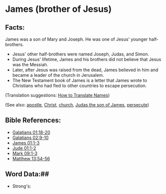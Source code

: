 # James (brother of Jesus) #

## Facts: ##

James was a son of Mary and Joseph. He was one of Jesus' younger half-brothers.

* Jesus' other half-brothers were named Joseph, Judas, and Simon.
* During Jesus' lifetime, James and his brothers did not believe that Jesus was the Messiah.
* Later, after Jesus was raised from the dead, James believed in him and became a leader of the church in Jerusalem.
* The New Testament book of James is a letter that James wrote to Christians who had fled to other countries to escape persecution.

(Translation suggestions: [How to Translate Names](rc://en/ta/man/translate/translate-names))

(See also: [apostle](../kt/apostle.md), [Christ](../kt/christ.md), [church](../kt/church.md), [Judas the son of James](../other/judassonofjames.md), [persecute](../other/persecute.md))

## Bible References: ##

* [Galatians 01:18-20](rc://en/tn/help/gal/01/18)
* [Galatians 02:9-10](rc://en/tn/help/gal/02/09)
* [James 01:1-3](rc://en/tn/help/jas/01/01)
* [Jude 01:1-2](rc://en/tn/help/jud/01/01)
* [Mark 09:1-3](rc://en/tn/help/mrk/09/01)
* [Matthew 13:54-56](rc://en/tn/help/mat/13/54)

## Word Data:##

* Strong's: 

